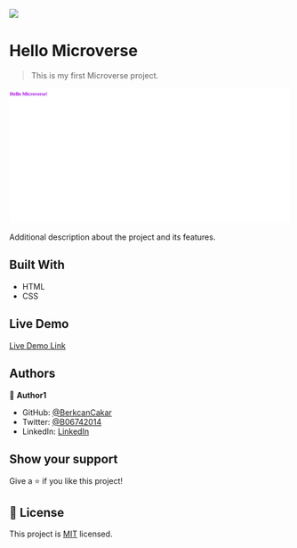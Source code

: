 ![](https://img.shields.io/badge/Microverse-blueviolet)

# Hello Microverse

> This is my first Microverse project.

![screenshot](app_screenshot.png)

Additional description about the project and its features.

## Built With

- HTML
- CSS

## Live Demo

[Live Demo Link]()

## Authors

👤 **Author1**

- GitHub: [@BerkcanCakar](https://github.com/BerkcanCakar)
- Twitter: [@B06742014](https://twitter.com/B06742014)
- LinkedIn: [LinkedIn](https://www.linkedin.com/in/berkcan-çakar-240550228/)



## Show your support

Give a ⭐️ if you like this project!



## 📝 License

This project is [MIT](./MIT.md) licensed.